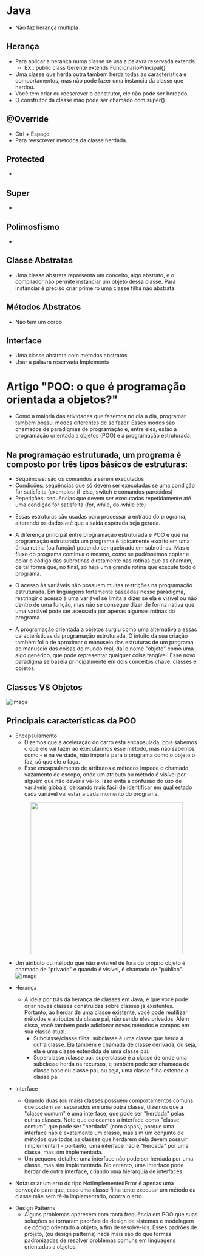 # Java 
- Não faz herança multipla

## Herança
- Para aplicar a herança numa classe se usa a palavra reservada extends.
    - EX.: public class Gerente extends FuncionarioPrincipal{}
- Uma classe que herda outra tambem herda todas as caracteristica e comportamentos, mas não pode fazer uma instancia da classe que herdou.
- Você tem criar ou reescrever o construtor, ele não pode ser herdado.
- O construtor da classe mão pode ser chamado com super().


## @Override
- Ctrl + Espaço
- Para reescrever metodos da classe herdada.

## Protected 
- 

## Super
- 

## Polimosfismo 
- 

## Classe Abstratas 
- Uma classe abstrata representa um conceito, algo abstrato, e o compilador não permite instanciar um objeto dessa classe. Para instanciar é preciso criar primeiro uma classe filha não abstrata.

## Métodos Abstratos
- Não tem um corpo

## Interface
- Uma classe abstrata com metodos abstratos
- Usar a palavra reservada Implements

# Artigo "POO: o que é programação orientada a objetos?"
- Como a maioria das atividades que fazemos no dia a dia, programar também possui modos diferentes de se fazer. Esses modos são chamados de paradigmas de programação e, entre eles, estão a programação orientada a objetos (POO) e a programação estruturada.

## Na programação estruturada, um programa é composto por três tipos básicos de estruturas:
* Sequências: são os comandos a serem executados
* Condições: sequências que só devem ser executadas se uma condição for satisfeita (exemplos: if-else, switch e comandos parecidos)
* Repetições: sequências que devem ser executadas repetidamente até uma condição for satisfeita (for, while, do-while etc)

- Essas estruturas são usadas para processar a entrada do programa, alterando os dados até que a saída esperada seja gerada.
- A diferença principal entre programação estruturada e POO é que na programação estruturada um programa é tipicamente escrito em uma única rotina (ou função) podendo ser quebrado em subrotinas. Mas o fluxo do programa continua o mesmo, como se pudéssemos copiar e colar o código das subrotinas diretamente nas rotinas que as chamam, de tal forma que, no final, só haja uma grande rotina que execute todo o programa.
- O acesso às variáveis não possuem muitas restrições na programação estruturada. Em linguagens fortemente baseadas nesse paradigma, restringir o acesso à uma variável se limita a dizer se ela é visível ou não dentro de uma função, mas não se consegue dizer de forma nativa que uma variável pode ser acessada por apenas algumas rotinas do programa.

- A programação orientada a objetos surgiu como uma alternativa a essas características da programação estruturada. O intuito da sua criação também foi o de aproximar o manuseio das estruturas de um programa ao manuseio das coisas do mundo real, daí o nome "objeto" como uma algo genérico, que pode representar qualquer coisa tangível. Esse novo paradigma se baseia principalmente em dois conceitos chave: classes e objetos. 

## Classes VS Objetos
![image](https://www.alura.com.br/artigos/assets/poo-programacao-orientada-a-objetos/class-analogy.png)

## Principais características da POO
* Encapsulamento
    - Dizemos que a aceleração do carro está encapsulada, pois sabemos o que ele vai fazer ao executarmos esse método, mas não sabemos como - e na verdade, não importa para o programa como o objeto o faz, só que ele o faça.
    - Esse encapsulamento de atributos e métodos impede o chamado vazamento de escopo, onde um atributo ou método é visível por alguém que não deveria vê-lo. Isso evita a confusão do uso de variáveis globais, deixando mais fácil de identificar em qual estado cada variável vai estar a cada momento do programa.
    <p align="center" >
     <img width="400" heigth="400" src="https://www.alura.com.br/artigos/assets/poo-programacao-orientada-a-objetos/oop-car-methods-and-attributes.png">
    </p>

- Um atributo ou método que não é visível de fora do próprio objeto é chamado de "privado" e quando é visível, é chamado de "público".
![image](https://www.alura.com.br/artigos/assets/poo-programacao-orientada-a-objetos/encapsulation.png)

* Herança 
    - A ideia por trás da herança de classes em Java, é que você pode criar novas classes construídas sobre classes já existentes. Portanto, ao herdar de uma classe existente, você pode reutilizar métodos e atributos da classe pai, não sendo eles privados. Além disso, você também pode adicionar novos métodos e campos em sua classe atual.
        - Subclasse/classe filha: subclasse é uma classe que herda a outra classe. Ela também é chamada de classe derivada, ou seja, ela é uma classe estendida de uma classe pai.
        - Superclasse /classe pai: superclasse é a classe de onde uma subclasse herda os recursos, e também pode ser chamada de classe base ou classe pai, ou seja, uma classe filha estende a classe pai.

* Interface 
    - Quando duas (ou mais) classes possuem comportamentos comuns que podem ser separados em uma outra classe, dizemos que a "classe comum" é uma interface, que pode ser "herdada" pelas outras classes. Note que colocamos a interface como "classe comum", que pode ser "herdada" (com aspas), porque uma interface não é exatamente um classe, mas sim um conjunto de métodos que todas as classes que herdarem dela devem possuir (implementar) - portanto, uma interface não é "herdada" por uma classe, mas sim implementada. 
    - Um pequeno detalhe: uma interface não pode ser herdada por uma classe, mas sim implementada. No entanto, uma interface pode herdar de outra interface, criando uma hierarquia de interfaces.

- Nota: criar um erro do tipo NotImplementedError é apenas uma conveção para que, caso uma classe filha tente executar um método da classe mãe sem tê-la implementado, ocorra o erro. 

* Design Patterns 
    - Alguns problemas aparecem com tanta frequência em POO que suas soluções se tornaram padrões de design de sistemas e modelagem de código orientado a objeto, a fim de resolvê-los. Esses padrões de projeto, (ou design patterns) nada mais são do que formas padronizadas de resolver problemas comuns em linguagens orientadas a objetos.
